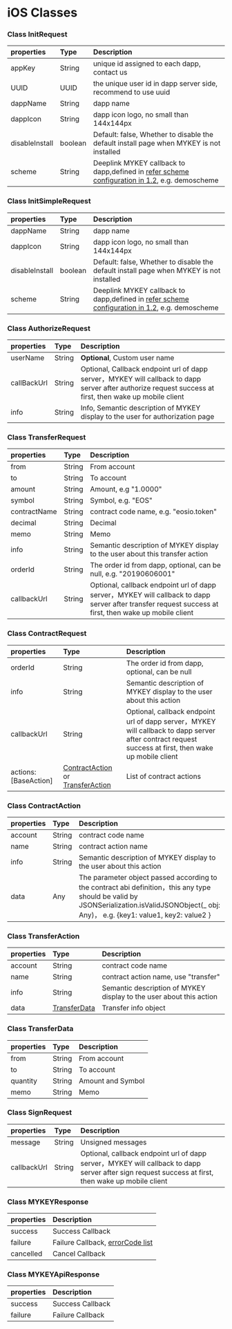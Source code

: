 # iOS Classes

### Class InitRequest

| properties | Type | Description |
| :--- | :--- | :--- |
| appKey | String | unique id assigned to each dapp, contact us |
| UUID | UUID | the unique user id in dapp server side, recommend to use uuid |
| dappName | String | dapp name |
| dappIcon | String | dapp icon logo, no small than 144x144px |
| disableInstall | boolean | Default: false, Whether to disable the default install page when MYKEY is not installed |
| scheme | String | Deeplink MYKEY callback to dapp,defined in [refer scheme configuration in 1.2](../../integrate-with-mykey/integration-ios/preconditions.md#2-add-url-scheme), e.g. demoscheme |

### Class InitSimpleRequest

| properties | Type | Description |
| :--- | :--- | :--- |
| dappName | String | dapp name |
| dappIcon | String | dapp icon logo, no small than 144x144px |
| disableInstall | boolean | Default: false, Whether to disable the default install page when MYKEY is not installed |
| scheme | String | Deeplink MYKEY callback to dapp,defined in [refer scheme configuration in 1.2](../../integrate-with-mykey/integration-ios/preconditions.md#2-add-url-scheme), e.g. demoscheme |

### Class AuthorizeRequest

| properties | Type | Description |
| :--- | :--- | :--- |
| userName | String | **Optional**, Custom user name |
| callBackUrl | String | Optional, Callback endpoint url of dapp server，MYKEY will callback to dapp server after authorize request success at first, then wake up mobile client |
| info | String | Info, Semantic description of MYKEY display to the user for authorization page |

### Class TransferRequest

| properties | Type | Description |
| :--- | :--- | :--- |
| from | String | From account |
| to | String | To account |
| amount | String | Amount, e.g "1.0000" |
| symbol | String | Symbol, e.g. "EOS" |
| contractName | String | contract code name, e.g. "eosio.token" |
| decimal | String | Decimal |
| memo | String | Memo |
| info | String | Semantic description of MYKEY display to the user about this transfer action |
| orderId | String | The order id from dapp, optional, can be null, e.g. "20190606001" |
| callbackUrl | String | Optional, callback endpoint url of dapp server，MYKEY will callback to dapp server after transfer request success at first, then wake up mobile client |

### Class ContractRequest

| properties | Type | Description |
| :--- | :--- | :--- |
| orderId | String | The order id from dapp, optional, can be null |
| info | String | Semantic description of MYKEY display to the user about this action |
| callbackUrl | String | Optional, callback endpoint url of dapp server，MYKEY will callback to dapp server after contract request success at first, then wake up mobile client |
| actions: \[BaseAction\] | [ContractAction](ios.md#class-contractaction) or [TransferAction](ios.md#class-transferaction) | List of contract actions |

### Class ContractAction

| properties | Type | Description |
| :--- | :--- | :--- |
| account | String | contract code name |
| name | String | contract action name |
| info | String | Semantic description of MYKEY display to the user about this action |
| data | Any | The parameter object passed according to the contract abi definition，this any type should be valid by JSONSerialization.isValidJSONObject\(\_ obj: Any\)， e.g. {key1: value1, key2: value2 } |

### Class TransferAction

| properties | Type | Description |
| :--- | :--- | :--- |
| account | String | contract code name |
| name | String | contract action name, use "transfer" |
| info | String | Semantic description of MYKEY display to the user about this action |
| data | [TransferData](ios.md#class-transferdata) | Transfer info object |

### Class TransferData

| properties | Type | Description |
| :--- | :--- | :--- |
| from | String | From account |
| to | String | To account |
| quantity | String | Amount and Symbol |
| memo | String | Memo |

### Class SignRequest

| properties | Type | Description |
| :--- | :--- | :--- |
| message | String | Unsigned messages |
| callbackUrl | String | Optional, callback endpoint url of dapp server，MYKEY will callback to dapp server after sign request success at first, then wake up mobile client |

### Class MYKEYResponse

| properties | Description |
| :--- | :--- |
| success | Success Callback |
| failure | Failure Callback, [errorCode list](../error-code.md) |
| cancelled | Cancel Callback |

### Class MYKEYApiResponse

| properties | Description |
| :--- | :--- |
| success | Success Callback |
| failure | Failure Callback |


